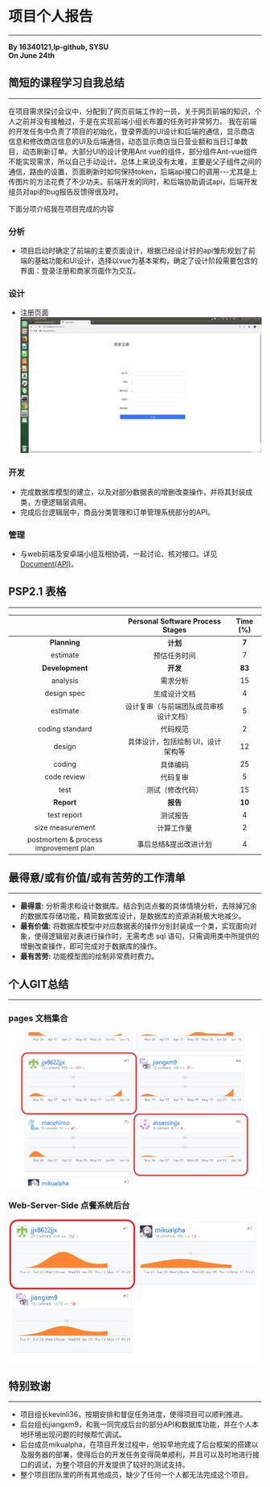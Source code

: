 # 项目个人报告
---
**By 16340121,lp-github, SYSU**  
**On June 24th**  

## 简短的课程学习自我总结
---
在项目需求探讨会议中，分配到了网页前端工作的一员，关于网页前端的知识，个人之前并没有接触过，于是在实现前端小组长布置的任务时非常努力。
我在前端的开发任务中负责了项目的初始化，登录界面的UI设计和后端的通信，显示商店信息和修改商店信息的UI及后端通信，动态显示商店当日营业额和当日订单数目，动态刷新订单。大部分UI的设计使用Ant vue的组件，部分组件Ant-vue组件不能实现需求，所以自己手动设计。总体上来说没有太难，主要是父子组件之间的通信，路由的设置，页面刷新时如何保持token，后端api接口的调用---尤其是上传图片的方法花费了不少功夫。前端开发的同时，和后端协助调试api，后端开发组员对api的bug报告反馈得很及时。

下面分项介绍我在项目完成的内容

### 分析
* 项目启动时确定了前端的主要页面设计，根据已经设计好的api雏形规划了前端的基础功能和UI设计，选择以vue为基本架构，确定了设计阶段需要包含的界面：登录注册和商家页面作为交互。

### 设计
* 注册页面
![register](../pic/16340121_lp-github_FinalReport_Assets/register.png)

### 开发
* 完成数据库模型的建立，以及对部分数据表的增删改查操作，并将其封装成类，方便逻辑层调用。
* 完成后台逻辑层中，商品分类管理和订单管理系统部分的API。

### 管理
* 与web前端及安卓端小组互相协调，一起讨论、核对接口。详见[Document(API)](Document(API))。

## PSP2.1 表格
---

|                                       |    Personal Software Process Stages    | Time (%) |
| :-----------------------------------: | :------------------------------------: | :------: |
|             **Planning**              |                **计划**                |  **7**   |
|               estimate                |              预估任务时间              |    7     |
|            **Development**            |                **开发**                |  **83**  |
|               analysis                |                需求分析                |    15    |
|              design spec              |              生成设计文档              |    4     |
|               estimate                | 设计复审（与前端团队成员审核设计文档） |    5     |
|            coding standard            |                代码规范                |    2     |
|                design                 |   具体设计，包括绘制 UI，设计架构等    |    12    |
|                coding                 |                具体编码                |    25    |
|              code review              |                代码复审                |    5     |
|                 test                  |            测试（修改代码）            |    15    |
|              **Report**               |                **报告**                |  **10**  |
|              test report              |                测试报告                |    4     |
|           size measurement            |               计算工作量               |    2     |
| postmortem & process improvement plan |         事后总结&提出改进计划          |    4     |

## 最得意/或有价值/或有苦劳的工作清单
---
* **最得意:** 分析需求和设计数据库。结合到店点餐的具体情境分析，去除掉冗余的数据库存储功能，精简数据库设计，是数据库的资源消耗极大地减少。
* **最有价值:** 将数据库模型中对应数据表的操作分别封装成一个类，实现面向对象，使得逻辑层对表进行操作时，无需考虑 sql 语句，只需调用类中所提供的增删改查操作，即可完成对于数据库的操作。
* **最有苦劳:** 功能模型图的绘制非常费时费力。


## 个人GIT总结
---
### pages 文档集合
![page](../pic/16340096-jjx8622jjx-Final-Report/page.png)

### Web-Server-Side 点餐系统后台
![server](../pic/16340096-jjx8622jjx-Final-Report/server.png)

## 特别致谢
---
* 项目组长kevinli36，按期安排和督促任务进度，使得项目可以顺利推进。
* 后台组长jiangxm9，和我一同完成后台的部分API和数据库功能，并在个人本地环境出现问题的时候帮忙调试。
* 后台成员mikualpha，在项目开发过程中，他较早地完成了后台框架的搭建以及服务器的部署，使得后台的开发任务变得简单顺利，并且可以及时地进行接口的调试，为整个项目的开发提供了较好的测试支持。
* 整个项目团队里的所有其他成员，缺少了任何一个人都无法完成这个项目。
